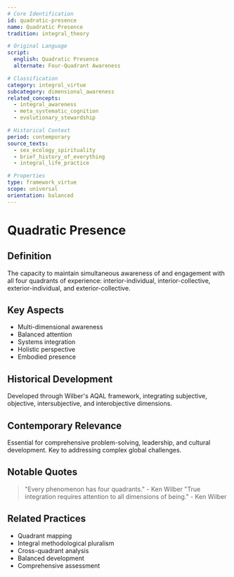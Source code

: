 ```yaml
---
# Core Identification
id: quadratic-presence
name: Quadratic Presence
tradition: integral_theory

# Original Language
script:
  english: Quadratic Presence
  alternate: Four-Quadrant Awareness

# Classification
category: integral_virtue
subcategory: dimensional_awareness
related_concepts:
  - integral_awareness
  - meta_systematic_cognition
  - evolutionary_stewardship

# Historical Context
period: contemporary
source_texts:
  - sex_ecology_spirituality
  - brief_history_of_everything
  - integral_life_practice

# Properties
type: framework_virtue
scope: universal
orientation: balanced
---
```


# Quadratic Presence

## Definition
The capacity to maintain simultaneous awareness of and engagement with all four quadrants of experience: interior-individual, interior-collective, exterior-individual, and exterior-collective.

## Key Aspects
- Multi-dimensional awareness
- Balanced attention
- Systems integration
- Holistic perspective
- Embodied presence

## Historical Development
Developed through Wilber's AQAL framework, integrating subjective, objective, intersubjective, and interobjective dimensions.

## Contemporary Relevance
Essential for comprehensive problem-solving, leadership, and cultural development. Key to addressing complex global challenges.

## Notable Quotes
> "Every phenomenon has four quadrants." - Ken Wilber
> "True integration requires attention to all dimensions of being." - Ken Wilber

## Related Practices
- Quadrant mapping
- Integral methodological pluralism
- Cross-quadrant analysis
- Balanced development
- Comprehensive assessment